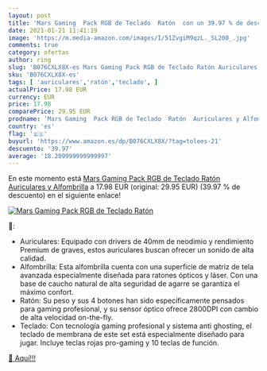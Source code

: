```yaml
---
layout: post
title: 'Mars Gaming  Pack RGB de Teclado  Ratón  con un 39.97 % de descuento'
date: 2021-01-21 11:41:19
image: 'https://m.media-amazon.com/images/I/51ZvgiM9qzL._SL200_.jpg'
comments: true
category: ofertas
author: ring
slug: 'B076CXLX8X-es Mars Gaming Pack RGB de Teclado Ratón Auriculares y...'
sku: 'B076CXLX8X-es'
tags: [ 'auriculares','ratón','teclado', ]
actualPrice: 17.98 EUR
currency: EUR
price: 17.98
comparePrice: 29.95 EUR
prodname: 'Mars Gaming  Pack RGB de Teclado  Ratón  Auriculares y Alfombrilla'
country: 'es'
flag: '🇪🇸'
buyurl: 'https://www.amazon.es/dp/B076CXLX8X/?tag=tolees-21'
descuento: '39.97'
average: '18.209999999999997'
---
```


En este momento está [Mars Gaming  Pack RGB de Teclado  Ratón  Auriculares y Alfombrilla](https://www.amazon.es/dp/B076CXLX8X/?tag=tolees-21) a 17.98 EUR (original: 29.95 EUR) (39.97 %  de descuento) en el siguiente enlace!

[![Mars Gaming  Pack RGB de Teclado  Ratón ](https://m.media-amazon.com/images/I/51ZvgiM9qzL._SL200_.jpg)](https://www.amazon.es/dp/B076CXLX8X/?tag=tolees-21)

🔎:

- Auriculares: Equipado con drivers de 40mm de neodimio y rendimiento Premium de graves, estos auriculares buscan ofrecer un sonido de alta calidad.
- Alfombrilla: Esta alfombrilla cuenta con una superficie de matriz de tela avanzada especialmente diseñada para ratones ópticos y láser. Con una base de caucho natural de alta seguridad de agarre se garantiza el máximo confort.
- Ratón: Su peso y sus 4 botones han sido específicamente pensados para gaming profesional, y su sensor óptico ofrece 2800DPI con cambio de alta velocidad on-the-fly.
- Teclado: Con tecnología gaming profesional y sistema anti ghosting, el teclado de membrana de este set está especialmente diseñado para jugar. Incluye teclas rojas pro-gaming y 10 teclas de función.

[🛒 Aquí!!!](https://www.amazon.es/dp/B076CXLX8X/?tag=tolees-21)
